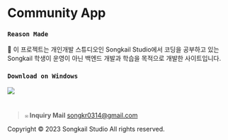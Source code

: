 # Community App

### `Reason Made`
📢 이 프로젝트는 개인개발 스튜디오인 Songkail Studio에서 코딩을 공부하고 있는 Songkail 학생이 운영이 아닌 백엔드 개발과 학습을 목적으로 개발한 사이트입니다. 

### `Download on Windows`

<a href="DOWNLOAD_LINK" download>
  <img src="https://img.shields.io/badge/Download on Windows-0078D6?style=flat&logo=windows&logoColor=white"/>
</a>

<!--
<div>
  <img src="https://img.shields.io/badge/Windows-0078D6?style=flat&logo=windows&logoColor=white"/>
  <img src="https://img.shields.io/badge/macOS-000000?style=flat&logo=Apple&logoColor=white"/>
  <img src="https://img.shields.io/badge/Android-3DDC84?style=flat&logo=android&logoColor=white"/>
  <img src="https://img.shields.io/badge/Linux-FCC624?style=flat&logo=linux&logoColor=black"/>
  <img src="https://img.shields.io/badge/Web-E53E30?style=flat&logo=GoogleChrome&logoColor=white"/>
  <img src="https://img.shields.io/badge/App Store-0D96F6?style=flat&logo=AppStore&logoColor=white"/>
 </div><br/>
-->

#
>**`✉` Inquiry Mail** songkr0314@gmail.com

Copyright © 2023 Songkail Studio All rights reserved.
